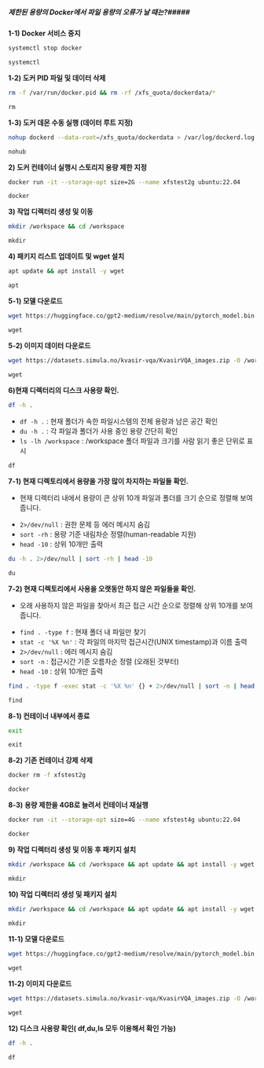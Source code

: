 ##### 제한된 용량의 Docker에서 파일 용량의 오류가 날 때는?#####

**1-1) Docker 서비스 중지**
```bash
systemctl stop docker
```

```tech
systemctl
```

**1-2) 도커 PID 파일 및 데이터 삭제**
```bash
rm -f /var/run/docker.pid && rm -rf /xfs_quota/dockerdata/*
```

```tech
rm
```
**1-3) 도커 데몬 수동 실행 (데이터 루트 지정)**
```bash
nohup dockerd --data-root=/xfs_quota/dockerdata > /var/log/dockerd.log 2>&1 &
```

```tech
nohub
```


**2) 도커 컨테이너 실행시 스토리지 용량 제한 지정**
```bash
docker run -it --storage-opt size=2G --name xfstest2g ubuntu:22.04
```

```tech
docker
```

**3) 작업 디렉터리 생성 및 이동**
```bash
mkdir /workspace && cd /workspace
```

```tech
mkdir
```

**4)  패키지 리스트 업데이트 및 wget 설치**
```bash
apt update && apt install -y wget
```

```tech
apt
```

**5-1) 모델 다운로드**
```bash
wget https://huggingface.co/gpt2-medium/resolve/main/pytorch_model.bin -O /workspace/gpt2-medium.bin
```

```tech
wget
```

**5-2) 이미지 데이터 다운로드**
```bash
wget https://datasets.simula.no/kvasir-vqa/KvasirVQA_images.zip -O /workspace/kvasir_vqa.zip
```

```tech
wget
```

**6)현재 디렉터리의 디스크 사용량 확인.**
```bash
df -h .
```
- `df -h .` : 현재 폴더가 속한 파일시스템의 전체 용량과 남은 공간 확인
- `du -h .` : 각 파일과 폴더가 사용 중인 용량 간단히 확인
- `ls -lh /workspace` : /workspace 폴더 파일과 크기를 사람 읽기 좋은 단위로 표시

```tech
df
```

**7-1) 현재 디렉토리에서 용량을 가장 많이 차지하는 파일들 확인.**
* 현재 디렉터리 내에서 용량이 큰 상위 10개 파일과 폴더를 크기 순으로 정렬해 보여줍니다.

- `2>/dev/null` : 권한 문제 등 에러 메시지 숨김  
- `sort -rh` : 용량 기준 내림차순 정렬(human-readable 지원)  
- `head -10` : 상위 10개만 출력

```bash
du -h . 2>/dev/null | sort -rh | head -10
```

```tech
du
```

**7-2) 현재 디렉토리에서 사용을 오랫동안 하지 않은 파일들을 확인.**
* 오래 사용하지 않은 파일을 찾아서 최근 접근 시간 순으로 정렬해 상위 10개를 보여줍니다.

- `find . -type f` : 현재 폴더 내 파일만 찾기  
- `stat -c '%X %n'` : 각 파일의 마지막 접근시간(UNIX timestamp)과 이름 출력  
- `2>/dev/null` : 에러 메시지 숨김  
- `sort -n` : 접근시간 기준 오름차순 정렬 (오래된 것부터)  
- `head -10` : 상위 10개만 출력  

```bash
find . -type f -exec stat -c '%X %n' {} + 2>/dev/null | sort -n | head -10
```

```tech
find
```

**8-1) 컨테이너 내부에서 종료**
```bash
exit
```

```tech
exit
```

**8-2) 기존 컨테이너 강제 삭제**
```bash
docker rm -f xfstest2g
```

```tech
docker
```

**8-3) 용량 제한을 4GB로 늘려서 컨테이너 재실행**
```bash
docker run -it --storage-opt size=4G --name xfstest4g ubuntu:22.04
```

```tech
docker
```

**9) 작업 디렉터리 생성 및 이동 후 패키지 설치**
```bash
mkdir /workspace && cd /workspace && apt update && apt install -y wget
```

```tech
mkdir
```

**10) 작업 디렉터리 생성 및 패키지 설치**
```bash
mkdir /workspace && cd /workspace && apt update && apt install -y wget
```

```tech
mkdir
```

**11-1) 모델 다운로드**
```bash
wget https://huggingface.co/gpt2-medium/resolve/main/pytorch_model.bin -O /workspace/gpt2-medium.bin
```

```tech
wget
```

**11-2) 이미지 다운로드**
```bash
wget https://datasets.simula.no/kvasir-vqa/KvasirVQA_images.zip -O /workspace/kvasir_vqa.zip
```

```tech
wget
```

**12) 디스크 사용량 확인( df,du,ls 모두 이용해서 확인 가능)**
```bash
df -h .
```

```tech
df
```
